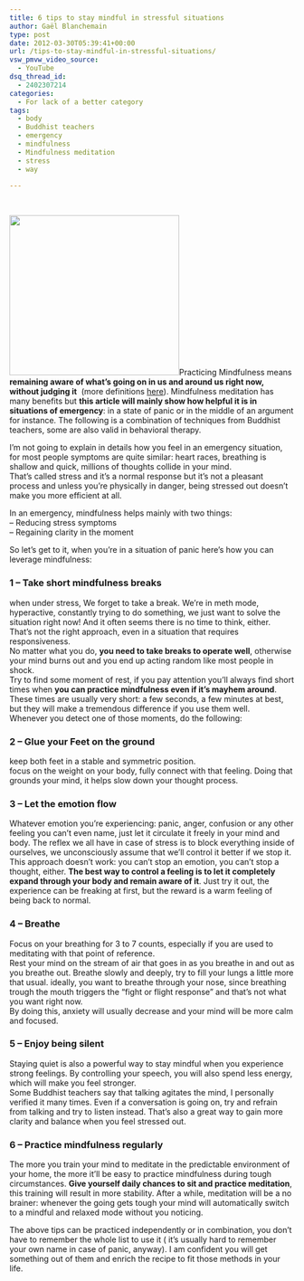 ```yaml
---
title: 6 tips to stay mindful in stressful situations
author: Gaël Blanchemain
type: post
date: 2012-03-30T05:39:41+00:00
url: /tips-to-stay-mindful-in-stressful-situations/
vsw_pmvw_video_source:
  - YouTube
dsq_thread_id:
  - 2402307214
categories:
  - For lack of a better category
tags:
  - body
  - Buddhist teachers
  - emergency
  - mindfulness
  - Mindfulness meditation
  - stress
  - way

---
```

&nbsp;

[<img class="alignleft size-medium wp-image-2802" title="awesome-cat-face" src="http://www.gr0wing.com/wp-content/uploads/2012/03/awesome-cat-face-300x283.jpg" alt="" width="300" height="283" srcset="https://www.gr0wing.com/wp-content/uploads/2012/03/awesome-cat-face-300x283.jpg 300w, https://www.gr0wing.com/wp-content/uploads/2012/03/awesome-cat-face.jpg 500w" sizes="(max-width: 300px) 100vw, 300px" />][1]Practicing Mindfulness means **remaining aware of what&#8217;s going on in us and around us right now, without judging it**  (more definitions [here][2]). Mindfulness meditation has many benefits but **this article will mainly show how helpful it is in situations of emergency**: in a state of panic or in the middle of an argument for instance. The following is a combination of techniques from Buddhist teachers, some are also valid in behavioral therapy.

I&#8217;m not going to explain in details how you feel in an emergency situation, for most people symptoms are quite similar: heart races, breathing is shallow and quick, millions of thoughts collide in your mind.  
That&#8217;s called stress and it&#8217;s a normal response but it&#8217;s not a pleasant process and unless you&#8217;re physically in danger, being stressed out doesn&#8217;t make you more efficient at all.

In an emergency, mindfulness helps mainly with two things:  
&#8211; Reducing stress symptoms  
&#8211; Regaining clarity in the moment

So let&#8217;s get to it, when you&#8217;re in a situation of panic here&#8217;s how you can leverage mindfulness:

<!--more-->

### 1 &#8211; Take short mindfulness breaks

when under stress, We forget to take a break. We&#8217;re in meth mode, hyperactive, constantly trying to do something, we just want to solve the situation right now! And it often seems there is no time to think, either.  
That&#8217;s not the right approach, even in a situation that requires responsiveness.  
No matter what you do, **you need to take breaks to operate well**, otherwise your mind burns out and you end up acting random like most people in shock.  
Try to find some moment of rest, if you pay attention you&#8217;ll always find short times when **you can practice mindfulness even if it&#8217;s mayhem around**. These times are usually very short: a few seconds, a few minutes at best, but they will make a tremendous difference if you use them well.  
Whenever you detect one of those moments, do the following:

### 2 &#8211; Glue your Feet on the ground

keep both feet in a stable and symmetric position.  
focus on the weight on your body, fully connect with that feeling. Doing that grounds your mind, it helps slow down your thought process.

### 3 &#8211; Let the emotion flow

Whatever emotion you&#8217;re experiencing: panic, anger, confusion or any other feeling you can&#8217;t even name, just let it circulate it freely in your mind and body. The reflex we all have in case of stress is to block everything inside of ourselves, we unconsciously assume that we&#8217;ll control it better if we stop it.  
This approach doesn&#8217;t work: you can&#8217;t stop an emotion, you can&#8217;t stop a thought, either. **The best way to control a feeling is to let it completely expand through your body and remain aware of it**. Just try it out, the experience can be freaking at first, but the reward is a warm feeling of being back to normal.

### 4 &#8211; Breathe

Focus on your breathing for 3 to 7 counts, especially if you are used to meditating with that point of reference.  
Rest your mind on the stream of air that goes in as you breathe in and out as you breathe out. Breathe slowly and deeply, try to fill your lungs a little more that usual. ideally, you want to breathe through your nose, since breathing trough the mouth triggers the &#8220;fight or flight response&#8221; and that&#8217;s not what you want right now.  
By doing this, anxiety will usually decrease and your mind will be more calm and focused.

### 5 &#8211; Enjoy being silent

Staying quiet is also a powerful way to stay mindful when you experience strong feelings. By controlling your speech, you will also spend less energy, which will make you feel stronger.  
Some Buddhist teachers say that talking agitates the mind, I personally verified it many times. Even if a conversation is going on, try and refrain from talking and try to listen instead. That&#8217;s also a great way to gain more clarity and balance when you feel stressed out.

### 6 &#8211; Practice mindfulness regularly

The more you train your mind to meditate in the predictable environment of your home, the more it&#8217;ll be easy to practice mindfulness during tough circumstances. **Give yourself daily chances to sit and practice meditation**, this training will result in more stability. After a while, meditation will be a no brainer: whenever the going gets tough your mind will automatically switch to a mindful and relaxed mode without you noticing.

The above tips can be practiced independently or in combination, you don&#8217;t have to remember the whole list to use it ( it&#8217;s usually hard to remember your own name in case of panic, anyway). I am confident you will get something out of them and enrich the recipe to fit those methods in your life.

&nbsp;

 [1]: http://www.gr0wing.com/wp-content/uploads/2012/03/awesome-cat-face.jpg
 [2]: http://minddeep.blogspot.fr/search?q=what+is+mindfulness?